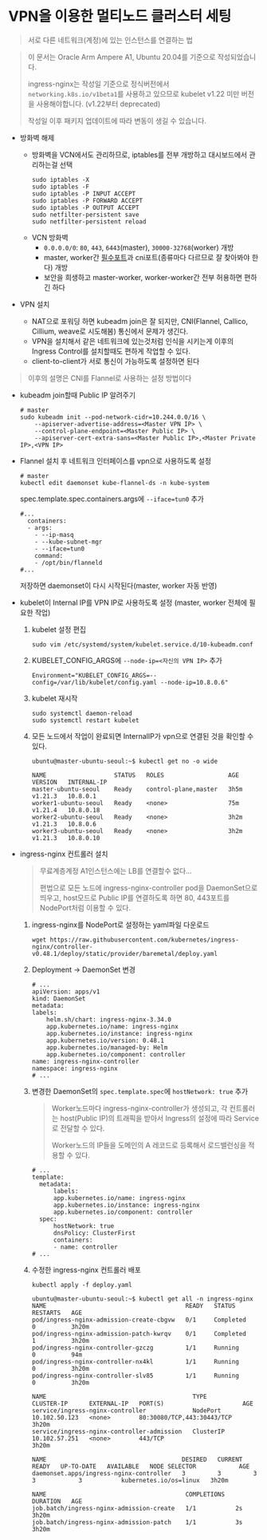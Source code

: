 # VPN을 이용한 멀티노드 클러스터 세팅

> 서로 다른 네트워크(계정)에 있는 인스턴스를 연결하는 법

> 이 문서는 Oracle Arm Ampere A1, Ubuntu 20.04를 기준으로 작성되었습니다.
>
> ingress-nginx는 작성일 기준으로 정식버전에서 `networking.k8s.io/v1beta1`를 사용하고 있으므로 kubelet v1.22 미만 버전을 사용해야합니다. (v1.22부터 deprecated)
>
> 작성일 이후 패키지 업데이트에 따라 변동이 생길 수 있습니다.

- 방화벽 해제
  - 방화벽을 VCN에서도 관리하므로, iptables를 전부 개방하고 대시보드에서 관리하는걸 선택
      ```
    sudo iptables -X
    sudo iptables -F
    sudo iptables -P INPUT ACCEPT
    sudo iptables -P FORWARD ACCEPT
    sudo iptables -P OUTPUT ACCEPT
    sudo netfilter-persistent save
    sudo netfilter-persistent reload
    ```
  - VCN 방화벽
    - `0.0.0.0/0`: `80`, `443`, `6443`(master), `30000-32768`(worker) 개방
    - master, worker간 [필수포트](https://kubernetes.io/ko/docs/setup/production-environment/tools/kubeadm/install-kubeadm/)과 cni포트(종류마다 다르므로 잘 찾아봐야 한다) 개방
    - 보안을 희생하고 master-worker, worker-worker간 전부 허용하면 편하긴 하다

- VPN 설치
  - NAT으로 포워딩 하면 kubeadm join은 잘 되지만, CNI(Flannel, Callico, Cillium, weave로 시도해봄) 통신에서 문제가 생긴다.
  - VPN을 설치해서 같은 네트워크에 있는것처럼 인식을 시키는게 이후의 Ingress Control를 설치할때도 편하게 작업할 수 있다.
  - client-to-client가 서로 통신이 가능하도록 설정하면 된다

> 이후의 설명은 CNI를 Flannel로 사용하는 설정 방법이다
- kubeadm join할때 Public IP 알려주기
    ```
    # master
    sudo kubeadm init --pod-network-cidr=10.244.0.0/16 \
        --apiserver-advertise-address=<Master VPN IP> \
        --control-plane-endpoint=<Master Public IP> \
        --apiserver-cert-extra-sans=<Master Public IP>,<Master Private IP>,<VPN IP>
    ```
- Flannel 설치 후 네트워크 인터페이스를 vpn으로 사용하도록 설정
    ```
    # master
    kubectl edit daemonset kube-flannel-ds -n kube-system
    ```
    spec.template.spec.containers.args에 `--iface=tun0` 추가
    ```
    #...
      containers:
      - args:
        - --ip-masq
        - --kube-subnet-mgr
        - --iface=tun0
        command:
        - /opt/bin/flanneld
    #...
    ```
    저장하면 daemonset이 다시 시작된다(master, worker 자동 반영)
- kubelet이 Internal IP를 VPN IP로 사용하도록 설정 (master, worker 전체에 필요한 작업)
  
  1. kubelet 설정 편집
        ```
        sudo vim /etc/systemd/system/kubelet.service.d/10-kubeadm.conf
        ```
  2. KUBELET_CONFIG_ARGS에 `--node-ip=<자신의 VPN IP>` 추가
        ```
        Environment="KUBELET_CONFIG_ARGS=--config=/var/lib/kubelet/config.yaml --node-ip=10.8.0.6"
        ```
  3. kubelet 재시작
        ```
        sudo systemctl daemon-reload
        sudo systemctl restart kubelet
        ```
  4. 모든 노드에서 작업이 완료되면 InternalIP가 vpn으로 연결된 것을 확인할 수 있다.
        ```
        ubuntu@master-ubuntu-seoul:~$ kubectl get no -o wide
        
        NAME                   STATUS   ROLES                  AGE    VERSION   INTERNAL-IP  
        master-ubuntu-seoul    Ready    control-plane,master   3h5m   v1.21.3   10.8.0.1  
        worker1-ubuntu-seoul   Ready    <none>                 75m    v1.21.4   10.8.0.18   
        worker2-ubuntu-seoul   Ready    <none>                 3h2m   v1.21.3   10.8.0.6    
        worker3-ubuntu-seoul   Ready    <none>                 3h2m   v1.21.3   10.8.0.10  
        ```

- ingress-nginx 컨트롤러 설치
  > 무료계층계정 A1인스턴스에는 LB를 연결할수 없다...
  >
  > 편법으로 모든 노드에 ingress-nginx-controller pod을 DaemonSet으로 띄우고, host모드로 Public IP를 연결하도록 하면 80, 443포트를 NodePort처럼 이용할 수 있다.

  1. ingress-nginx를 NodePort로 설정하는 yaml파일 다운로드
      ```
      wget https://raw.githubusercontent.com/kubernetes/ingress-nginx/controller-v0.48.1/deploy/static/provider/baremetal/deploy.yaml
      ```
  2. Deployment → DaemonSet 변경
      ```
      # ...
      apiVersion: apps/v1
      kind: DaemonSet
      metadata:
      labels:
          helm.sh/chart: ingress-nginx-3.34.0
          app.kubernetes.io/name: ingress-nginx
          app.kubernetes.io/instance: ingress-nginx
          app.kubernetes.io/version: 0.48.1
          app.kubernetes.io/managed-by: Helm
          app.kubernetes.io/component: controller
      name: ingress-nginx-controller
      namespace: ingress-nginx
      # ...
      ```
  3. 변경한 DaemonSet의 `spec.template.spec`에 `hostNetwork: true` 추가
      > Worker노드마다 ingress-nginx-controller가 생성되고, 각 컨트롤러는 host(Public IP)의 트래픽을 받아서 Ingress의 설정에 따라 Service로 전달할 수 있다.
      >
      > Worker노드의 IP들을 도메인의 A 레코드로 등록해서 로드밸런싱을 적용할 수 있다.

      ```
      # ...
      template:
        metadata:
            labels:
            app.kubernetes.io/name: ingress-nginx
            app.kubernetes.io/instance: ingress-nginx
            app.kubernetes.io/component: controller
        spec:
            hostNetwork: true
            dnsPolicy: ClusterFirst
            containers:
            - name: controller
      # ...
      ```
  4. 수정한 ingress-nginx 컨트롤러 배포
      ```
      kubectl apply -f deploy.yaml
      ```
      ```
      ubuntu@master-ubuntu-seoul:~$ kubectl get all -n ingress-nginx
      NAME                                       READY   STATUS      RESTARTS   AGE
      pod/ingress-nginx-admission-create-cbgvw   0/1     Completed   0          3h20m
      pod/ingress-nginx-admission-patch-kwrqv    0/1     Completed   1          3h20m
      pod/ingress-nginx-controller-gzczg         1/1     Running     0          94m
      pod/ingress-nginx-controller-nx4kl         1/1     Running     0          3h20m
      pod/ingress-nginx-controller-slv85         1/1     Running     0          3h20m

      NAME                                         TYPE        CLUSTER-IP      EXTERNAL-IP   PORT(S)                      AGE
      service/ingress-nginx-controller             NodePort    10.102.50.123   <none>        80:30080/TCP,443:30443/TCP   3h20m
      service/ingress-nginx-controller-admission   ClusterIP   10.102.57.251   <none>        443/TCP                      3h20m

      NAME                                      DESIRED   CURRENT   READY   UP-TO-DATE   AVAILABLE   NODE SELECTOR            AGE
      daemonset.apps/ingress-nginx-controller   3         3         3       3            3           kubernetes.io/os=linux   3h20m

      NAME                                       COMPLETIONS   DURATION   AGE
      job.batch/ingress-nginx-admission-create   1/1           2s         3h20m
      job.batch/ingress-nginx-admission-patch    1/1           3s         3h20m
     ```
